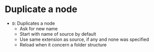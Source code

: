 # Duplicate a node

* `D`: Duplicates a node
  * Ask for new name
  * Start with name of source by default
  * Use same extension as source, if any and none was specified
  * Reload when it concern a folder structure
